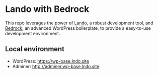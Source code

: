 # Lando with Bedrock

This repo leverages the power of [Lando](https://lando.dev/), a robust development tool, and [Bedrock](https://roots.io/bedrock/), an advanced WordPress boilerplate, to provide a easy-to-use development environment.

## Local environment

* WordPress: https://wp-base.lndo.site
* Adminer: http://adminer.wp-base.lndo.site